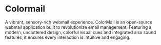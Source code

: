 # Colormail
A vibrant, sensory-rich webmail experience. ColorMail is an open-source webmail application built to revolutionize email management. Featuring a modern, uncluttered design, colorful visual cues and integrated also sound features, it ensures every interaction is intuitive and engaging.

